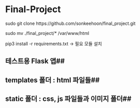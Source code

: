 # Final-Project

<p>sudo git clone https://github.com/sonkeehoon/final_project.git</p> 
<p>sudo mv ./final_project/* /var/www/html</p>
<p>pip3 install -r requirements.txt -> 필요 모듈 설치</p>
 

## 테스트용 Flask 앱##
## templates 폴더 : html 파일들##
## static 폴더 : css, js 파일들과 이미지 폴더##


